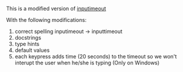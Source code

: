 This is a modified version of [inputimeout](https://pypi.org/project/inputimeout/)

With the following modifications:
1. correct spelling inputimeout -> inputtimeout
2. docstrings
3. type hints
4. default values
5. each keypress adds time (20 seconds) to the timeout so we won't interupt the user when he/she is typing (Only on Windows)

